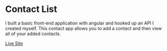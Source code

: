 # Contact List

I built a basic front-end application with angular and hooked up an API I created myself. This contact app allows you to add a contact and then view all of your added contacts.

[Live Site](http://tiy-ryan-contact-list-frontend.surge.sh/)
